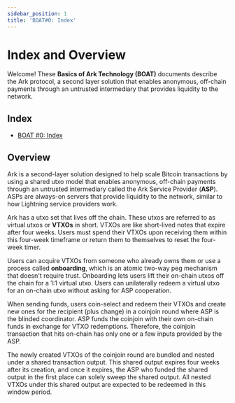 ```yaml
---
sidebar_position: 1
title: 'BOAT#0: Index'
---
```


# Index and Overview

Welcome! These **Basics of Ark Technology (BOAT)** documents describe the Ark protocol, a second layer solution that enables anonymous, off-chain payments through an untrusted intermediary that provides liquidity to the network.

## Index

- [BOAT #0: Index](00-index.md)

## Overview

Ark is a second-layer solution designed to help scale Bitcoin transactions by using a shared utxo model that enables anonymous, off-chain payments through an untrusted intermediary called the Ark Service Provider (**ASP**). ASPs are always-on servers that provide liquidity to the network, similar to how Lightning service providers work.

Ark has a utxo set that lives off the chain. These utxos are referred to as virtual utxos or **VTXOs** in short. VTXOs are like short-lived notes that expire after four weeks. Users must spend their VTXOs upon receiving them within this four-week timeframe or return them to themselves to reset the four-week timer.

Users can acquire VTXOs from someone who already owns them or use a process called **onboarding**, which is an atomic two-way peg mechanism that doesn't require trust. Onboarding lets users lift their on-chain utxos off the chain for a 1:1 virtual utxo. Users can unilaterally redeem a virtual utxo for an on-chain utxo without asking for ASP cooperation.

‍When sending funds, users coin-select and redeem their VTXOs and create new ones for the recipient (plus change) in a coinjoin round where ASP is the blinded coordinator. ASP funds the coinjoin with their own on-chain funds in exchange for VTXO redemptions. Therefore, the coinjoin transaction that hits on-chain has only one or a few inputs provided by the ASP.

The newly created VTXOs of the coinjoin round are bundled and nested under a shared transaction output. This shared output expires four weeks after its creation, and once it expires, the ASP who funded the shared output in the first place can solely sweep the shared output. All nested VTXOs under this shared output are expected to be redeemed in this window period.
